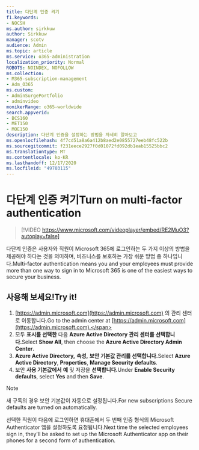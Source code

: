 ```yaml
---
title: 다단계 인증 켜기
f1.keywords:
- NOCSH
ms.author: sirkkuw
author: Sirkkuw
manager: scotv
audience: Admin
ms.topic: article
ms.service: o365-administration
localization_priority: Normal
ROBOTS: NOINDEX, NOFOLLOW
ms.collection:
- M365-subscription-management
- Adm_O365
ms.custom:
- AdminSurgePortfolio
- adminvideo
monikerRange: o365-worldwide
search.appverid:
- BCS160
- MET150
- MOE150
description: 다단계 인증을 설정하는 방법을 자세히 알아보고
ms.openlocfilehash: 4f7cd51a8a6a412b8aed2e0855727eeb48fc522b
ms.sourcegitcommit: f231eece2927f0d01072fd092db1eab15525bbc2
ms.translationtype: MT
ms.contentlocale: ko-KR
ms.lasthandoff: 12/17/2020
ms.locfileid: "49703115"
---
```

# <a name="turn-on-multi-factor-authentication"></a><span data-ttu-id="0a1b6-103">다단계 인증 켜기</span><span class="sxs-lookup"><span data-stu-id="0a1b6-103">Turn on multi-factor authentication</span></span>

> [!VIDEO https://www.microsoft.com/videoplayer/embed/RE2MuO3?autoplay=false]

<span data-ttu-id="0a1b6-104">다단계 인증은 사용자와 직원이 Microsoft 365에 로그인하는 두 가지 이상의 방법을 제공해야 하다는 것을 의미하며, 비즈니스를 보호하는 가장 쉬운 방법 중 하나입니다.</span><span class="sxs-lookup"><span data-stu-id="0a1b6-104">Multi-factor authentication means you and your employees must provide more than one way to sign in to Microsoft 365 is one of the easiest ways to secure your business.</span></span>

## <a name="try-it"></a><span data-ttu-id="0a1b6-105">사용해 보세요!</span><span class="sxs-lookup"><span data-stu-id="0a1b6-105">Try it!</span></span>

1. <span data-ttu-id="0a1b6-106">[https://admin.microsoft.com](https://admin.microsoft.com) 의 관리 센터로 이동합니다.</span><span class="sxs-lookup"><span data-stu-id="0a1b6-106">Go to the admin center at [https://admin.microsoft.com](https://admin.microsoft.com).</span></span>
1. <span data-ttu-id="0a1b6-107">모두 **표시를 선택한** 다음 **Azure Active Directory 관리 센터를 선택합니다.**</span><span class="sxs-lookup"><span data-stu-id="0a1b6-107">Select  **Show All**, then choose the **Azure Active Directory Admin Center**.</span></span>
1. <span data-ttu-id="0a1b6-108">**Azure Active Directory,** **속성,** **보안 기본값 관리를 선택합니다.**</span><span class="sxs-lookup"><span data-stu-id="0a1b6-108">Select **Azure Active Directory**, **Properties**, **Manage Security defaults**.</span></span>
1. <span data-ttu-id="0a1b6-109">보안 **사용 기본값에서** **예** 및 저장을 **선택합니다.**</span><span class="sxs-lookup"><span data-stu-id="0a1b6-109">Under **Enable Security defaults**, select **Yes** and then **Save**.</span></span>

> [!NOTE]
> <span data-ttu-id="0a1b6-110">새 구독의 경우 보안 기본값이 자동으로 설정됩니다.</span><span class="sxs-lookup"><span data-stu-id="0a1b6-110">For new subscriptions Secure defaults are turned on automatically.</span></span>

<span data-ttu-id="0a1b6-111">선택한 직원이 다음에 로그인하면 휴대폰에서 두 번째 인증 형식의 Microsoft Authenticator 앱을 설정하도록 요청됩니다.</span><span class="sxs-lookup"><span data-stu-id="0a1b6-111">Next time the selected employees sign in, they'll be asked to set up the Microsoft Authenticator app on their phones for a second form of authentication.</span></span>
